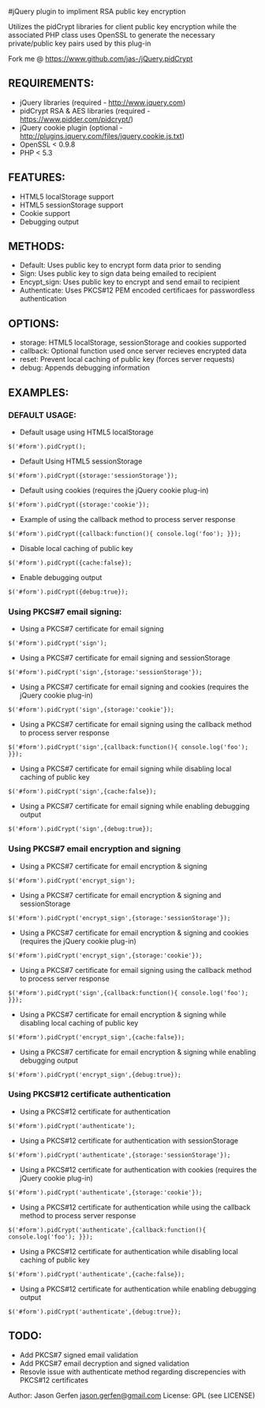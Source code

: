 
#jQuery plugin to impliment RSA public key encryption

  Utilizes the pidCrypt libraries for client public key
  encryption while the associated PHP class uses
  OpenSSL to generate the necessary private/public key pairs used
  by this plug-in

  Fork me @ https://www.github.com/jas-/jQuery.pidCrypt

## REQUIREMENTS:
* jQuery libraries (required - http://www.jquery.com)
* pidCrypt RSA & AES libraries (required - https://www.pidder.com/pidcrypt/)
* jQuery cookie plugin (optional - http://plugins.jquery.com/files/jquery.cookie.js.txt)
* OpenSSL < 0.9.8
* PHP < 5.3

## FEATURES:
* HTML5 localStorage support
* HTML5 sessionStorage support
* Cookie support
* Debugging output

## METHODS:
* Default: Uses public key to encrypt form data prior to sending
* Sign: Uses public key to sign data being emailed to recipient
* Encypt_sign: Uses public key to encrypt and send email to recipient
* Authenticate: Uses PKCS#12 PEM encoded certificaes for passwordless authentication

## OPTIONS:
* storage: HTML5 localStorage, sessionStorage and cookies supported
* callback: Optional function used once server recieves encrypted data
* reset: Prevent local caching of public key (forces server requests)
* debug: Appends debugging information

## EXAMPLES:

### DEFAULT USAGE:
* Default usage using HTML5 localStorage

```$('#form').pidCrypt();```

* Default Using HTML5 sessionStorage

```$('#form').pidCrypt({storage:'sessionStorage'});```

* Default using cookies (requires the jQuery cookie plug-in)

```$('#form').pidCrypt({storage:'cookie'});```

* Example of using the callback method to process server response

```$('#form').pidCrypt({callback:function(){ console.log('foo'); }});```

* Disable local caching of public key

```$('#form').pidCrypt({cache:false});```

* Enable debugging output

```$('#form').pidCrypt({debug:true});```

### Using PKCS#7 email signing:
* Using a PKCS#7 certificate for email signing

```$('#form').pidCrypt('sign');```

* Using a PKCS#7 certificate for email signing and sessionStorage

```$('#form').pidCrypt('sign',{storage:'sessionStorage'});```

* Using a PKCS#7 certificate for email signing and cookies (requires the jQuery cookie plug-in)

```$('#form').pidCrypt('sign',{storage:'cookie'});```

* Using a PKCS#7 certificate for email signing using the callback method to process server response

```$('#form').pidCrypt('sign',{callback:function(){ console.log('foo'); }});```

* Using a PKCS#7 certificate for email signing while disabling local caching of public key

```$('#form').pidCrypt('sign',{cache:false});```

* Using a PKCS#7 certificate for email signing while enabling debugging output

```$('#form').pidCrypt('sign',{debug:true});```

### Using PKCS#7 email encryption and signing
* Using a PKCS#7 certificate for email encryption & signing

```$('#form').pidCrypt('encrypt_sign');```

* Using a PKCS#7 certificate for email encryption & signing and sessionStorage

```$('#form').pidCrypt('encrypt_sign',{storage:'sessionStorage'});```

* Using a PKCS#7 certificate for email encryption & signing and cookies (requires the jQuery cookie plug-in)

```$('#form').pidCrypt('encrypt_sign',{storage:'cookie'});```

* Using a PKCS#7 certificate for email signing using the callback method to process server response

```$('#form').pidCrypt('sign',{callback:function(){ console.log('foo'); }});```

* Using a PKCS#7 certificate for email encryption & signing while disabling local caching of public key

```$('#form').pidCrypt('encrypt_sign',{cache:false});```

* Using a PKCS#7 certificate for email encryption & signing while enabling debugging output

```$('#form').pidCrypt('encrypt_sign',{debug:true});```

### Using PKCS#12 certificate authentication
* Using a PKCS#12 certificate for authentication

```$('#form').pidCrypt('authenticate');```

* Using a PKCS#12 certificate for authentication with sessionStorage

```$('#form').pidCrypt('authenticate',{storage:'sessionStorage'});```

* Using a PKCS#12 certificate for authentication with cookies (requires the jQuery cookie plug-in)

```$('#form').pidCrypt('authenticate',{storage:'cookie'});```

* Using a PKCS#12 certificate for authentication while using the callback method to process server response

```$('#form').pidCrypt('authenticate',{callback:function(){ console.log('foo'); }});```

* Using a PKCS#12 certificate for authentication while disabling local caching of public key

```$('#form').pidCrypt('authenticate',{cache:false});```

* Using a PKCS#12 certificate for authentication while enabling debugging output

```$('#form').pidCrypt('authenticate',{debug:true});```

## TODO:
* Add PKCS#7 signed email validation
* Add PKCS#7 email decryption and signed validation
* Resovle issue with authenticate method regarding discrepencies with PKCS#12 certificates

Author: Jason Gerfen <jason.gerfen@gmail.com>
License: GPL (see LICENSE)
